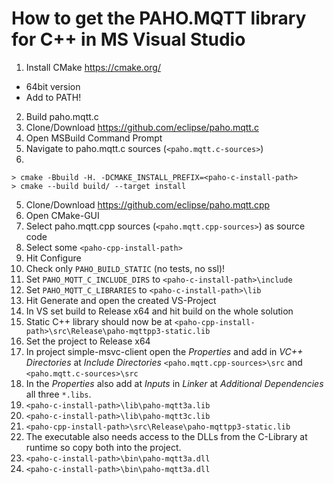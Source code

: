 # How to get the PAHO.MQTT library for C++ in MS Visual Studio

1. Install CMake https://cmake.org/
  * 64bit version
  * Add to PATH!
2. Build paho.mqtt.c
  1. Clone/Download https://github.com/eclipse/paho.mqtt.c
  2. Open MSBuild Command Prompt
  3. Navigate to paho.mqtt.c sources (`<paho.mqtt.c-sources>`)
  4.
  ```
  > cmake -Bbuild -H. -DCMAKE_INSTALL_PREFIX=<paho-c-install-path>
  > cmake --build build/ --target install
  ```
  5. Clone/Download https://github.com/eclipse/paho.mqtt.cpp
  6. Open CMake-GUI
  7. Select paho.mqtt.cpp sources (`<paho.mqtt.cpp-sources>`) as source code
  8. Select some `<paho-cpp-install-path>`
  9. Hit Configure
  10. Check only `PAHO_BUILD_STATIC` (no tests, no ssl)!
  11. Set `PAHO_MQTT_C_INCLUDE_DIRS` to `<paho-c-install-path>\include`
  12. Set `PAHO_MQTT_C_LIBRARIES` to `<paho-c-install-path>\lib`
  13. Hit Generate and open the created VS-Project
  14. In VS set build to Release x64 and hit build on the whole solution
3. Static C++ library should now be at `<paho-cpp-install-path>\src\Release\paho-mqttpp3-static.lib`
4. Set the project to Release x64
5. In project simple-msvc-client open the *Properties* and add in *VC++ Directories* at *Include Directories* `<paho.mqtt.cpp-sources>\src` and `<paho.mqtt.c-sources>\src`
6. In the *Properties* also add at *Inputs* in *Linker* at *Additional Dependencies* all three `*.libs`.
  1. `<paho-c-install-path>\lib\paho-mqtt3a.lib`
  2. `<paho-c-install-path>\lib\paho-mqtt3c.lib`
  3. `<paho-cpp-install-path>\src\Release\paho-mqttpp3-static.lib`
7. The executable also needs access to the DLLs from the C-Library at runtime so copy both into the project.
  1. `<paho-c-install-path>\bin\paho-mqtt3a.dll`
  2. `<paho-c-install-path>\bin\paho-mqtt3a.dll`